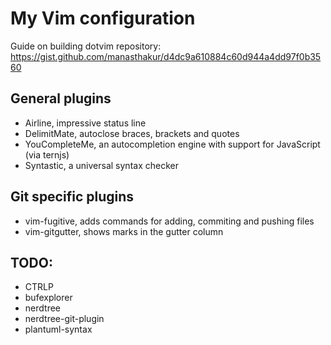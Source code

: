 # My Vim configuration

Guide on building dotvim repository: https://gist.github.com/manasthakur/d4dc9a610884c60d944a4dd97f0b3560

## General plugins
- Airline, impressive status line
- DelimitMate, autoclose braces, brackets and quotes
- YouCompleteMe, an autocompletion engine with support for JavaScript (via ternjs)
- Syntastic, a universal syntax checker

## Git specific plugins
- vim-fugitive, adds commands for adding, commiting and pushing files
- vim-gitgutter, shows marks in the gutter column

## TODO:
- CTRLP
- bufexplorer
- nerdtree
- nerdtree-git-plugin
- plantuml-syntax
